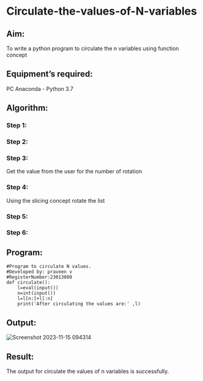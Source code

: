 # Circulate-the-values-of-N-variables
## Aim:
To write a python program to circulate the n variables using function concept
## Equipment’s required:
PC
Anaconda - Python 3.7
## Algorithm: 
### Step 1: 
### Step 2: 
### Step 3: 
Get the value from the user for the number of rotation
### Step 4: 
Using the slicing concept rotate the list

### Step 5: 
### Step 6: 
## Program:
```
#Program to circulate N values.
#Developed by: praveen v
#RegisterNumber:23013808
def circulate():
    l=eval(input())
    n=int(input())
    l=l[n:]+l[:n]
    print('After circulating the values are:' ,l)
```
## Output:
![Screenshot 2023-11-15 094314](https://github.com/praveenv23013808/Circulate-the-values-of-N-variables/assets/145824728/1f0ac73a-57db-4b36-a995-5bd0407ea0bf)

## Result:
The output for circulate the values of n variables is successfully.
